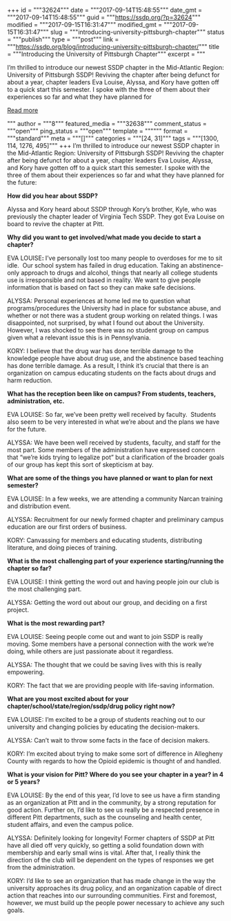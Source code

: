 +++
id = """32624"""
date = """2017-09-14T15:48:55"""
date_gmt = """2017-09-14T15:48:55"""
guid = """https://ssdp.org/?p=32624"""
modified = """2017-09-15T16:31:47"""
modified_gmt = """2017-09-15T16:31:47"""
slug = """introducing-university-pittsburgh-chapter"""
status = """publish"""
type = """post"""
link = """https://ssdp.org/blog/introducing-university-pittsburgh-chapter/"""
title = """Introducing the University of Pittsburgh Chapter"""
excerpt = """<p>I&#8217;m thrilled to introduce our newest SSDP chapter in the Mid-Atlantic Region: University of Pittsburgh SSDP! Reviving the chapter after being defunct for about a year, chapter leaders Eva Louise, Alyssa, and Kory have gotten off to a quick start this semester. I spoke with the three of them about their experiences so far and what they have planned for</p>
<div class="h10"></div>
<p><a class="more-link2 flat" href="https://ssdp.org/blog/introducing-university-pittsburgh-chapter/">Read more</a></p>
"""
author = """8"""
featured_media = """32638"""
comment_status = """open"""
ping_status = """open"""
template = """"""
format = """standard"""
meta = """[]"""
categories = """[24, 31]"""
tags = """[1300, 114, 1276, 495]"""
+++
I&#8217;m thrilled to introduce our newest SSDP chapter in the Mid-Atlantic Region: University of Pittsburgh SSDP! Reviving the chapter after being defunct for about a year, chapter leaders Eva Louise, Alyssa, and Kory have gotten off to a quick start this semester. I spoke with the three of them about their experiences so far and what they have planned for the future:

<strong>How did you hear about SSDP?</strong>

Alyssa and Kory heard about SSDP through Kory&#8217;s brother, Kyle, who was previously the chapter leader of Virginia Tech SSDP. They got Eva Louise on board to revive the chapter at Pitt.

<strong><b>Why did you want to get involved/what made you decide to start a chapter?</b> </strong>

EVA LOUISE<strong>: <span style="font-weight: 400;">I’ve personally lost too many people to overdoses for me to sit idle.  Our school system has failed in drug education. Taking an abstinence-only approach to drugs and alcohol, things that nearly all college students use is irresponsible and not based in reality. We want to give people information that is based on fact so they can make safe decisions. </span>
</strong>

ALYSSA: <span style="font-weight: 400;">Personal experiences at home led me to question what programs/procedures the University had in place for substance abuse, and whether or not there was a student group working on related things. I was disappointed, not surprised, by what I found out about the University. However, I was shocked to see there was no student group on campus given what a relevant issue this is in Pennsylvania.</span>

KORY: <span style="font-weight: 400;">I believe that the drug war has done terrible damage to the knowledge people have about drug use, and the abstinence based teaching has done terrible damage. As a result, I think it’s crucial that there is an organization on campus educating students on the facts about drugs and harm reduction.</span>

<strong><b>What has the reception been like on campus? From students, teachers, administration, etc.</b> </strong>

EVA LOUISE: <span style="font-weight: 400;">So far, we’ve been pretty well received by faculty.  Students also seem to be very interested in what we’re about and the plans we have for the future.</span>

ALYSSA: <span style="font-weight: 400;">We have been well received by students, faculty, and staff for the most part. Some members of the administration have expressed concern that “we’re kids trying to legalize pot” but a clarification of the broader goals of our group has kept this sort of skepticism at bay.</span>

<b>What are some of the things you have planned or want to plan for next semester?</b>

EVA LOUISE: <span style="font-weight: 400;">In a few weeks, we are attending a community Narcan training and distribution event.</span>

ALYSSA: <span style="font-weight: 400;">Recruitment for our newly formed chapter and preliminary campus education are our first orders of business.</span>

KORY: <span style="font-weight: 400;">Canvassing for members and educating students, distributing literature, and doing pieces of training.</span>

<b>What is the most challenging part of your experience starting/running the chapter so far? </b>

EVA LOUISE: <span style="font-weight: 400;">I think getting the word out and having people join our club is the most challenging part.</span>

ALYSSA: <span style="font-weight: 400;">Getting the word out about our group, and deciding on a first project.</span>

<b>What is the most rewarding part?</b>

EVA LOUISE: <span style="font-weight: 400;">Seeing people come out and want to join SSDP is really moving. Some members have a personal connection with the work we’re doing, while others are just passionate about it regardless. </span>

ALYSSA: <span style="font-weight: 400;">The thought that we could be saving lives with this is really empowering.</span>

KORY: <span style="font-weight: 400;">The fact that we are providing people with life-saving information. </span>

<strong><b>What are you most excited about for your chapter/school/state/region/ssdp/drug policy right now?</b></strong>

EVA LOUISE: <span style="font-weight: 400;">I’m excited to be a group of students reaching out to our university and changing policies by educating the decision-makers. </span>

ALYSSA: <span style="font-weight: 400;">Can’t wait to throw some facts in the face of decision makers.</span>

KORY: <span style="font-weight: 400;">I’m excited about trying to make some sort of difference in Allegheny County with regards to how the Opioid epidemic is thought of and handled.</span>

<b>What is your vision for Pitt? Where do you see your chapter in a year? in 4 or 5 years?</b>

EVA LOUISE: <span style="font-weight: 400;">By the end of this year, I’d love to see us have a firm standing as an organization at Pitt and in the community, by a strong reputation for good action. Further on, I’d like to see us really be a respected presence in different Pitt departments, such as the counseling and health center, student affairs, and even the campus police. </span>

ALYSSA: <span style="font-weight: 400;">Definitely looking for longevity! Former chapters of SSDP at Pitt have all died off very quickly, so getting a solid foundation down with membership and early small wins is vital. After that, I really think the direction of the club will be dependent on the types of responses we get from the administration.</span>

KORY: <span style="font-weight: 400;">I’d like to see an organization that has made change in the way the university approaches its drug policy, and an organization capable of direct action that reaches into our surrounding communities. First and foremost, however, we must build up the people power necessary to achieve any such goals. </span>
